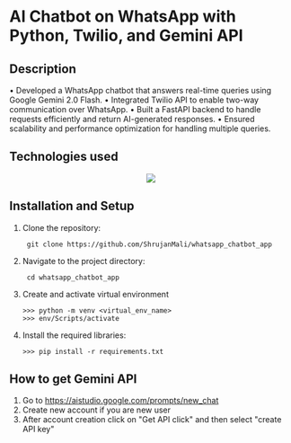 # AI Chatbot on WhatsApp with Python, Twilio, and Gemini API


## Description

• Developed a WhatsApp chatbot that answers real-time queries using Google Gemini 2.0 Flash.
• Integrated Twilio API to enable two-way communication over WhatsApp.
• Built a FastAPI backend to handle requests efficiently and return AI-generated responses.
• Ensured scalability and performance optimization for handling multiple queries.

## Technologies used
<p align="center">
  <a href="https://skillicons.dev">
    <img src="https://skillicons.dev/icons?i=python,fastapi,postgresql,gcp,git" />
  </a>
</p>

## Installation and Setup

1. Clone the repository:

        git clone https://github.com/ShrujanMali/whatsapp_chatbot_app

2. Navigate to the project directory:

        cd whatsapp_chatbot_app

3. Create and activate virtual environment

       >>> python -m venv <virtual_env_name>
       >>> env/Scripts/activate

4. Install the required libraries:

       >>> pip install -r requirements.txt

## How to get Gemini API

1. Go to https://aistudio.google.com/prompts/new_chat
2. Create new account if you are new user
3. After account creation click on "Get API click" and then select "create API key"


